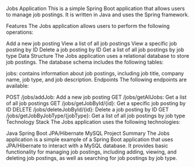 
Jobs Application
This is a simple Spring Boot application that allows users to manage job postings. It is written in Java and uses the Spring framework.

Features
The Jobs application allows users to perform the following operations:

Add a new job posting
View a list of all job postings
View a specific job posting by ID
Delete a job posting by ID
Get a list of all job postings by job type
Data Structure
The Jobs application uses a relational database to store job postings. The database schema includes the following tables:

jobs: contains information about job postings, including job title, company name, job type, and job description.
Endpoints
The following endpoints are available:

POST /jobs/addJob: Add a new job posting
GET /jobs/getAllJobs: Get a list of all job postings
GET /jobs/getJobById/{id}: Get a specific job posting by ID
DELETE /jobs/deleteJobById/{id}: Delete a job posting by ID
GET /jobs/getJobByJobType/{jobType}: Get a list of all job postings by job type
Technology Stack
The Jobs application uses the following technologies:

Java
Spring Boot
JPA/Hibernate
MySQL
Project Summary
The Jobs application is a simple example of a Spring Boot application that uses JPA/Hibernate to interact with a MySQL database. It provides basic functionality for managing job postings, including adding, viewing, and deleting job postings, as well as searching for job postings by job type.
